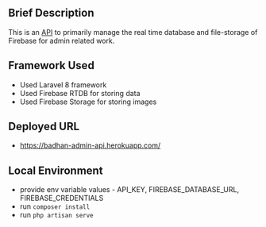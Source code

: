 ## Brief Description

This is an [API](https://badhan-admin-api.herokuapp.com/) to primarily manage the real time database and file-storage of Firebase for admin related work. 

## Framework Used

- Used Laravel 8 framework
- Used Firebase RTDB for storing data
- Used Firebase Storage for storing images 

## Deployed URL
 - https://badhan-admin-api.herokuapp.com/

## Local Environment

- provide env variable values - API_KEY, FIREBASE_DATABASE_URL, FIREBASE_CREDENTIALS
- run `composer install`
- run `php artisan serve`
